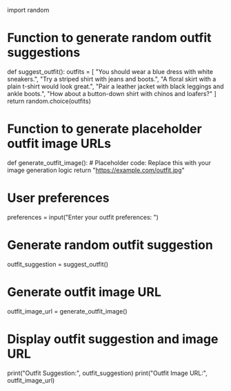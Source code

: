 import random

# Function to generate random outfit suggestions
def suggest_outfit():
    outfits = [
        "You should wear a blue dress with white sneakers.",
        "Try a striped shirt with jeans and boots.",
        "A floral skirt with a plain t-shirt would look great.",
        "Pair a leather jacket with black leggings and ankle boots.",
        "How about a button-down shirt with chinos and loafers?"
    ]
    return random.choice(outfits)

# Function to generate placeholder outfit image URLs
def generate_outfit_image():
    # Placeholder code: Replace this with your image generation logic
    return "https://example.com/outfit.jpg"

# User preferences
preferences = input("Enter your outfit preferences: ")

# Generate random outfit suggestion
outfit_suggestion = suggest_outfit()

# Generate outfit image URL
outfit_image_url = generate_outfit_image()

# Display outfit suggestion and image URL
print("Outfit Suggestion:", outfit_suggestion)
print("Outfit Image URL:", outfit_image_url)
